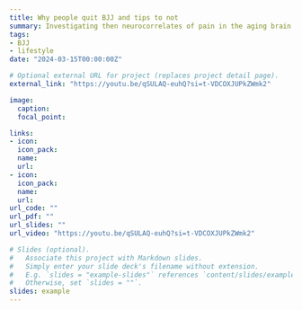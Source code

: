 ```yaml
---
title: Why people quit BJJ and tips to not
summary: Investigating then neurocorrelates of pain in the aging brain
tags:
- BJJ
- lifestyle
date: "2024-03-15T00:00:00Z"

# Optional external URL for project (replaces project detail page).
external_link: "https://youtu.be/qSULAQ-euhQ?si=t-VDCOXJUPkZWmk2"

image:
  caption: 
  focal_point: 

links:
- icon: 
  icon_pack: 
  name: 
  url: 
- icon: 
  icon_pack: 
  name: 
  url: 
url_code: ""
url_pdf: ""
url_slides: ""
url_video: "https://youtu.be/qSULAQ-euhQ?si=t-VDCOXJUPkZWmk2"

# Slides (optional).
#   Associate this project with Markdown slides.
#   Simply enter your slide deck's filename without extension.
#   E.g. `slides = "example-slides"` references `content/slides/example-slides.md`.
#   Otherwise, set `slides = ""`.
slides: example
---
```

